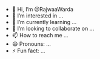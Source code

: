 - 👋 Hi, I’m @RajwaaWarda
- 👀 I’m interested in ...
- 🌱 I’m currently learning ...
- 💞️ I’m looking to collaborate on ...
- 📫 How to reach me ...
- 😄 Pronouns: ...
- ⚡ Fun fact: ...

<!---
RajwaaWarda/RajwaaWarda is a ✨ special ✨ repository because its `README.md` (this file) appears on your GitHub profile.
You can click the Preview link to take a look at your changes.
--->
